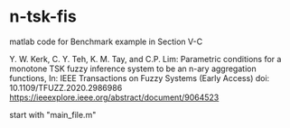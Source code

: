 # n-tsk-fis
matlab code for Benchmark example in Section V-C

Y. W. Kerk, C. Y. Teh, K. M. Tay, and C.P. Lim: Parametric conditions for a monotone TSK fuzzy inference system to be an n-ary aggregation functions, In: IEEE Transactions on Fuzzy Systems (Early Access) doi: 10.1109/TFUZZ.2020.2986986 
https://ieeexplore.ieee.org/abstract/document/9064523




start with "main_file.m"

